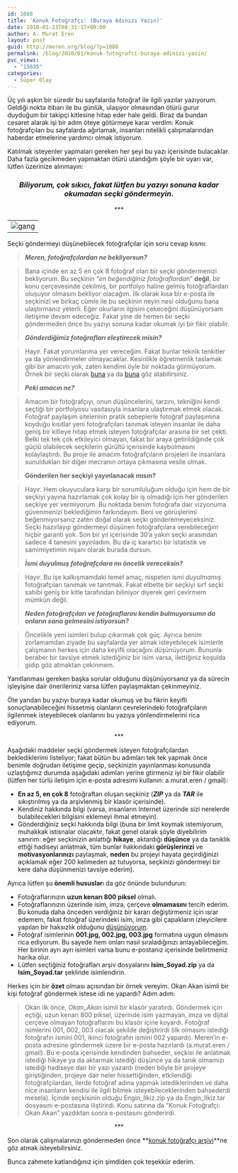 ```yaml
---
id: 1088
title: 'Konuk Fotoğrafçı: (Buraya Adınızı Yazın)'
date: 2010-01-23T08:31:17+00:00
author: A. Murat Eren
layout: post
guid: http://meren.org/blog/?p=1088
permalink: /blog/2010/01/konuk-fotografci-buraya-adinizi-yazin/
pvc_views:
  - "15635"
categories:
  - Süper Olay
---
```

Üç yılı aşkın bir süredir bu sayfalarda fotoğraf ile ilgili yazılar yazıyorum. Geldiği nokta itibarı ile bu günlük, ulaşıyor olmasından ötürü gurur duyduğum bir takipçi kitlesine hitap eder hale geldi. Biraz da bundan cesaret alarak işi bir adım öteye götürmeye karar verdim: Konuk fotoğrafçıları bu sayfalarda ağırlamak, insanları nitelikli çalışmalarından haberdar etmelerine yardımcı olmak istiyorum.

Katılmak isteyenler yapmaları gereken her şeyi bu yazı içerisinde bulacaklar. Daha fazla gecikmeden yapmaktan ötürü utandığım şöyle bir uyarı var, lütfen üzerinize alınmayın:

<h3 style="text-align: center;">
  <em><strong>Biliyorum, çok sıkıcı, fakat lütfen bu yazıyı sonuna kadar okumadan seçki göndermeyin.</strong></em>
</h3>

<p style="text-align: center;">
  ***
</p>

<table width="100%" border="0">
  <tr>
    <td align="center">
      <img src="{{ site.baseurl }}/images/konuk-fotografci-buraya-adinizi-yazin-06_s.jpg" alt="gang" />
    </td>
  </tr>
</table>

Seçki göndermeyi düşünebilecek fotoğrafçılar için soru cevap kısmı:

> _**Meren, fotoğrafçılardan ne bekliyorsun?**_
  
> Bana içinde en az 5 en çok 8 fotoğraf olan bir seçki göndermenizi bekliyorum. Bu seçkinin &#8220;_en beğendiğiniz fotoğraflardan_&#8221; **değil**, bir konu çerçevesinde çekilmiş, bir portfolyo haline gelmiş fotoğraflardan oluşuyor olmasını bekliyor olacağım. İlk olarak kısa bir e-posta ile seçkinizi ve birkaç cümle ile bu seçkinin neyin nesi olduğunu bana ulaştırmanız yeterli. Eğer okurların ilgisini çekeceğini düşünüyorsam iletişime devam edeceğiz. Fakat yine de hemen bir seçki göndermeden önce bu yazıyı sonuna kadar okumak iyi bir fikir olabilir.
> 
> **_Gönderdiğimiz fotoğrafları eleştirecek misin?_**
  
> Hayır. Fakat yorumlarıma yer vereceğim. Fakat bunlar teknik tenkitler ya da yönlendirmeler olmayacaklar. Kesinlikle öğretmenlik taslamak gibi bir amacım yok, zaten kendimi öyle bir noktada görmüyorum. Örnek bir seçki olarak [buna](http://meren.org/blog/2010/06/konuk-fotografci-okan-akan-365-projesi/) ya da [buna](http://meren.org/blog/2011/12/konuk-fotografci-sezay-ozbal-kurt-gocu/) göz atabilirsiniz.
> 
> _**Peki amacın ne?**_
  
> Amacım bir fotoğrafçıyı, onun düşüncelerini, tarzını, tekniğini kendi seçtiği bir portfolyosu vasıtasıyla insanlara ulaştırmak etmek olacak. Fotoğraf paylaşım sitelerinin pratik sebeplerle fotoğraf paylaşımına koyduğu kısıtlar yeni fotoğrafçıları tanımak isteyen insanlar ile daha geniş bir kitleye hitap etmek isteyen fotoğrafçılar arasına bir set çekti. Belki tek tek çok etkileyici olmayan, fakat bir araya getirildiğinde çok güçlü olabilecek seçkilerin gürültü içerisinde kaybolmasını kolaylaştırdı. Bu proje ile amacım fotoğrafçıların projeleri ile insanlara sunuldukları bir diğer mecranın ortaya çıkmasına vesile olmak.
> 
> **Gönderilen her seçkiyi yayınlanacak mısın?**
  
> Hayır. Hem okuyuculara karşı bir sorumluluğum olduğu için hem de bir seçkiyi yayına hazırlamak çok kolay bir iş olmadığı için her gönderilen seçkiye yer vermiyorum. Bu noktada benim fotoğrafa dair vizyonuma güvenmenizi beklediğimin farkındayım. Beni ve görüşlerimi beğenmiyorsanız zaten doğal olarak seçki gönderemeyeceksiniz. Seçki hazırlayıp göndermeyi düşünen fotoğrafçılara verebileceğim hiçbir garanti yok. Son bir yıl içerisinde 30&#8217;a yakın seçki arasından sadece 4 tanesini yayınladım. Bu da iç karartıcı bir istatistik ve samimiyetimin nişanı olarak burada dursun.
> 
> _**İsmi duyulmuş fotoğrafçılara mı öncelik vereceksin?**_
  
> Hayır. Bu işe kalkışmamdaki temel amaç, nispeten ismi _duyulmamış_ fotoğrafçıları tanımak ve tanıtmak. Fakat elbette bir seçkiyi sırf seçki sahibi geniş bir kitle tarafından biliniyor diyerek geri çevirmem mümkün değil.
> 
> _**Neden fotoğrafçıları ve fotoğraflarını kendin bulmuyorsumn da onların sana gelmesini istiyorsun?**_
  
> Öncelikle yeni isimleri bulup çıkarmak çok güç. Ayrıca benim zorlamamdan ziyade bu sayfalarda yer almak isteyebilecek isimlerle çalışmanın herkes için daha keyifli olacağını düşünüyorum. Bununla beraber bir tavsiye etmek istediğiniz bir isim varsa, ilettiğiniz koşulda gidip göz atmaktan çekinmem.

Yanıtlanması gereken başka sorular olduğunu düşünüyorsanız ya da sürecin işleyişine dair önerileriniz varsa lütfen paylaşmaktan çekinmeyiniz.

Öte yandan bu yazıyı buraya kadar okumuş ve bu fikrin keyifli sonuçlanabileceğini hissetmiş olanların çevrelerindeki fotoğrafçıların ilgilenmek isteyebilecek olanlarını bu yazıya yönlendirmelerini rica ediyorum.

<p style="text-align: center;">
  ***
</p>

Aşağıdaki maddeler seçki göndermek isteyen fotoğrafçılardan beklediklerimi listeliyor; fakat bütün bu adımları tek tek yapmak önce benimle doğrudan iletişime geçip, seçkinizin yayınlanması konusunda uzlaştığımız durumda aşağıdaki adımları yerine gtirmeniz iyi bir fikir olabilir (lütfen her türlü iletişim için e-posta adresimi kullanın: a.murat.eren / gmail):

  * **En az 5, en çok 8** fotoğraftan oluşan seçkiniz (_**ZIP**_ ya da **_TAR_** ile sıkıştırılmış ya da arşivlenmiş bir klasör içerisinde).
  * Kendiniz hakkında bilgi (varsa, insanların Internet üzerinde sizi nerelerde bulabilecekleri bilgisini eklemeyi ihmal etmeyin).
  * Gönderdiğiniz seçki hakkında bilgi (buna bir limit koymak istemiyorum, muhakkak istisnalar olacaktır, fakat genel olarak şöyle diyebilirim sanırım: eğer seçkinizin anlattığı **hikaye**, aktardığı **düşünce** ya da tanıklık ettiği hadiseyi anlatmak, tüm bunlar hakkındaki **görüşlerinizi** ve **motivasyonlarınızı** paylaşmak, **neden** bu projeyi hayata geçirdiğinizi açıklamak eğer 200 kelimeden az tutuyorsa, seçkinizi göndermeyi bir kere daha düşünmenizi tavsiye ederim).

Ayrıca lütfen şu **önemli hususlar**ı da göz önünde bulundurun:

  * Fotoğraflarınızın **uzun kenarı 800 piksel** olmalı.
  * Fotoğraflarınızın üzerinde isim, imza, çerçeve **olmamasını** tercih ederim. Bu konuda daha önceden verdiğiniz bir kararı değiştirmeniz için ısrar edemem, fakat fotoğraf üzerindeki isim, imza gibi çapakların izleyicilere yapılan bir haksızlık olduğunu [düşünüyorum](http://meren.org/blog/2008/09/fotograflardaki-copyright-ibareleri-uzerine/).
  * Fotoğraf isimlerinin **001.jpg, 002.jpg, 003.jpg** formatına uygun olmasını rica ediyorum. Bu sayede hem onları nasıl sıraladığınızı anlayabileceğim. Her birinin ayrı ayrı isimleri varsa bunu e-postanız içerisinde belirtmeniz harika olur.
  * Lütfen seçtiğiniz fotoğrafları arşiv dosyalarını **Isim_Soyad.zip** ya da **Isim_Soyad.tar** şeklinde isimlendirin.

Herkes için bir **özet** olması açısından bir örnek vereyim. Okan Akan isimli bir kişi fotoğraf göndermek istese idi ne yapardı? Adım adım:

> Okan ilk önce, _Okan_Akan_ isimli bir klasör yaratırdı. Göndermek için eçtiği, uzun kenarı 800 piksel, üzerinde isim yazmayan, imza ve dijital çerçeve olmayan fotoğraflarını bu klasör içine koyardı. Fotoğraf isimlerini 001, 002, 003 olacak şekilde değiştirirdi (ilk olmasını istediği fotoğrafın ismini 001, ikinci fotoğrafın ismini 002 yapardı). Meren&#8217;in e-posta adresine göndermek üzere bir e-posta hazırlardı (a.murat.eren / gmail). Bu e-posta içerisinde kendinden bahseder, seçkisi ile anlatmak istediği hikaye ya da aktarmak istediği düşünce ya da tanık olmamızı istediği hadiseye dair bir yazı yazardı (neden böyle bir projeye giriştiğinden, projeye dair neler hissettiğinden, etkilendiği fotoğrafçılardan, ilerde fotoğraf adına yapmak istediklerinden ve daha nice insanların kendisi ile ilgili bilmek isteyebileceklerinden bahsederdi mesela). İçinde seçkisinin olduğu Engin\_Ilkiz.zip ya da Engin\_Ilkiz.tar dosyasını e-postasına iliştirirdi. Konu satırına da &#8220;Konuk Fotoğrafçı: Okan Akan&#8221; yazdıktan sonra e-postasını gönderirdi.

<p style="text-align: center;">
  ***
</p>

Son olarak çalışmalarınızı göndermeden önce **[konuk fotoğrafçı arşivi](http://meren.org/blog/category/konuk-fotografci/)**ne göz atmak isteyebilirsiniz.

Bunca zahmete katlandığınız için şimdiden çok teşekkür ederim.
